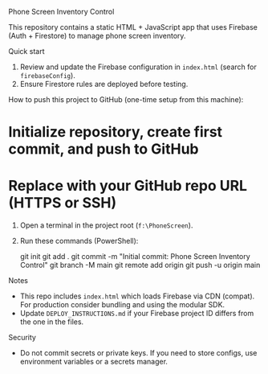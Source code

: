 Phone Screen Inventory Control

This repository contains a static HTML + JavaScript app that uses Firebase (Auth + Firestore) to manage phone screen inventory.

Quick start

1. Review and update the Firebase configuration in `index.html` (search for `firebaseConfig`).
2. Ensure Firestore rules are deployed before testing.

How to push this project to GitHub (one-time setup from this machine):

# Initialize repository, create first commit, and push to GitHub
# Replace <your-remote-repo-url> with your GitHub repo URL (HTTPS or SSH)

1. Open a terminal in the project root (`f:\PhoneScreen`).

2. Run these commands (PowerShell):

    git init
    git add .
    git commit -m "Initial commit: Phone Screen Inventory Control"
    git branch -M main
    git remote add origin <your-remote-repo-url>
    git push -u origin main

Notes

- This repo includes `index.html` which loads Firebase via CDN (compat). For production consider bundling and using the modular SDK.
- Update `DEPLOY_INSTRUCTIONS.md` if your Firebase project ID differs from the one in the files.

Security

- Do not commit secrets or private keys. If you need to store configs, use environment variables or a secrets manager.
